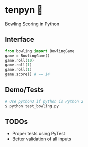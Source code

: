 # tenpyn 🎳 
Bowling Scoring in Python

## Interface
```python
from bowling import BowlingGame
game = BowlingGame()
game.roll(10)
game.roll(1)
game.roll(1)
game.score() # == 14
```
## Demo/Tests
```bash
# Use python3 if python is Python 2
$ python test_bowling.py
```

## TODOs
* Proper tests using PyTest
* Better validation of all inputs
